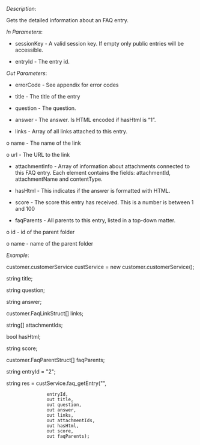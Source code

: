 <properties date="2016-06-24"
SortOrder="111"
/>

*Description*:

Gets the detailed information about an FAQ entry.

 

*In Parameters*:

* sessionKey            - A valid session key. If empty only public entries will be accessible.

* entryId      - The entry id.

 

*Out Parameters*:

* errorCode  - See appendix for error codes

* title         - The title of the entry

* question  - The question.

* answer    - The answer. Is HTML encoded if hasHtml is “1”.

* links        - Array of all links attached to this entry.

o   name                                  - The name of the link

o   url                                      - The URL to the link

* attachmentInfo     - Array of information about attachments connected to this FAQ entry. Each element contains the fields: attachmentId, attachmentName and contentType.

* hasHtml  - This indicates if the answer is formatted with HTML.

* score       - The score this entry has received. This is a number is between 1 and 100

* faqParents - All parents to this entry, listed in a top-down matter.

o   id                                       - id of the parent folder

o   name                                  - name of the parent folder

 

*Example*:

customer.customerService custService = new customer.customerService();

string title;

string question;

string answer;

customer.FaqLinkStruct\[\] links;

string\[\] attachmentIds;

bool hasHtml;

string score;

customer.FaqParentStruct\[\] faqParents;

string entryId = "2";

string res = custService.faq\_getEntry("",

                   entryId,
                   out title,
                   out question,
                   out answer,
                   out links,
                   out attachmentIds,
                   out hasHtml,
                   out score,
                   out faqParents);
